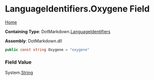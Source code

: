 <a name="_top"></a>

# LanguageIdentifiers\.Oxygene Field

[Home](../../../README.md#_top)

**Containing Type**: DotMarkdown\.[LanguageIdentifiers](../README.md#_top)

**Assembly**: DotMarkdown\.dll

```csharp
public const string Oxygene = "oxygene"
```

### Field Value

System\.[String](https://docs.microsoft.com/en-us/dotnet/api/system.string)
